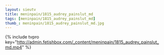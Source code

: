 ```yaml
--- 
layout: sieutv
title: meninpain/1815_audrey_painslut_md
tags: [meninpain/1815_audrey_painslut_md]
thumb_: meninpain/1815_audrey_painslut_md.jpg
---
```

{% include tvpro key="http://admin.fetishbox.com/_content/meninpain/1815_audrey_painslut_md.mp4" %} 
